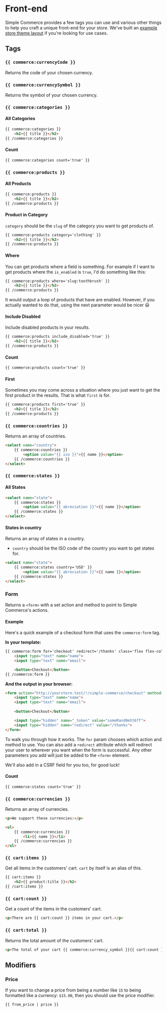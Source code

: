 # Front-end

Simple Commerce provides a few tags you can use and various other things to help you craft a unique front-end for your store. We've built an [example store theme layout](https://github.com/doublethreedigital/simple-commerce-example) if you're looking for use cases.

## Tags

### `{{ commerce:currencyCode }}`

Returns the code of your chosen currency.

### `{{ commerce:currencySymbol }}`

Returns the symbol of your chosen currency.

### `{{ commerce:categories }}`

#### All Categories

```html
{{ commerce:categories }}
    <h2>{{ title }}</h2>
{{ /commerce:categories }}
```

#### Count

```html
{{ commerce:categories count='true' }}
```

### `{{ commerce:products }}`

#### All Products

```html
{{ commerce:products }}
    <h2>{{ title }}</h2>
{{ /commerce:products }}
```

#### Product in Category

`category` should be the `slug` of the category you want to get products of.

```html
{{ commerce:products category='clothing' }}
    <h2>{{ title }}</h2>
{{ /commerce:products }}
```

#### Where

You can get products where a field is something. For example if I want to get products where the `is_enabled` is `true`, I'd do something like this:

```html
{{ commerce:products where='slug:toothbrush' }}
    <h2>{{ title }}</h2>
{{ /commerce:products }}
```

It would output a loop of products that have are enabled. However, if you actually wanted to do that, using the next parameter would be nicer 😃

#### Include Disabled

Include disabled products in your results.

```html
{{ commerce:products include_disabled='true' }}
    <h2>{{ title }}</h2>
{{ /commerce:products }}
```

#### Count

```html
{{ commerce:products count='true' }}
```

#### First

Sometimes you may come across a situation where you just want to get the first product in the results. That is what `first` is for.

```html
{{ commerce:products first='true' }}
    <h2>{{ title }}</h2>
{{ /commerce:products }}
```

### `{{ commerce:countries }}`

Returns an array of countries.

```html
<select name="country">
    {{ commerce:countries }}
        <option value="{{ iso }}">{{ name }}</option>
    {{ /commerce:countries }}
</select>
```

### `{{ commerce:states }}`

#### All States

```html
<select name="state">
    {{ commerce:states }}
        <option value="{{ abreviation }}">{{ name }}</option>
    {{ /commerce:states }}
</select>
```

#### States in country

Returns an array of states in a country.

* `country` should be the ISO code of the country you want to get states for.

```html
<select name="state">
    {{ commerce:states country='USD' }}
        <option value="{{ abreviation }}">{{ name }}</option>
    {{ /commerce:states }}
</select>
```

### Form

Returns a `<form>` with a set action and method to point to Simple Commerce's actions.

#### Example

Here's a quick example of a checkout form that uses the `commerce:form` tag.

**In your template:**

```html
{{ commerce:form for='checkout' redirect='/thanks' class='flex flex-col w-full' }}
    <input type="text" name="name">
    <input type="text" name="email">

    <button>Checkout</button>
{{ /commerce:form }}
```

**And the output in your browser:**

```html
<form action="http://yourstore.test/!/simple-commerce/checkout" method="POST" class="flex flex-col w-full">
    <input type="text" name="name">
    <input type="text" name="email">
    
    <button>Checkout</button>

    <input type="hidden" name="_token" value="someRand0mSt6ff">
    <input type="hidden" name="redirect" value="/thanks">
</form>
```

To walk you through how it works. The `for` param chooses which action and method to use. You can also add a `redirect` attribute which will redirect your user to wherever you want when the form is successful. Any other parameters you add will just be added to the `<form>` element.

We'll also add in a CSRF field for you too, for good luck!

#### Count

```html
{{ commerce:states count='true' }}
```

### `{{ commerce:currencies }}`

Returns an array of currencies.

```html
<p>We support these currencies:</p>

<ul>
    {{ commerce:currencies }}
        <li>{{ name }}</li>
    {{ /commerce:currencies }}
</ul>
```

### `{{ cart:items }}`

Get all items in the customers' cart. `cart` by itself is an alias of this.

```html
{{ cart:items }}
    <h2>{{ product:title }}</h2>
{{ /cart:items }}
```

### `{{ cart:count }}`

Get a count of the items in the customers' cart.

```html
<p>There are {{ cart:count }} items in your cart.</p>
```

### `{{ cart:total }}`

Returns the total amount of the customers' cart.

```html
<p>The total of your cart {{ commerce:currency_symbol }}{{ cart:count }}.</p>
```

## Modifiers

### Price

If you want to change a price from being a number like `15` to being formatted like a currency: `$15.00`, then you should use the price modifier.

```html
{{ from_price | price }}
```
